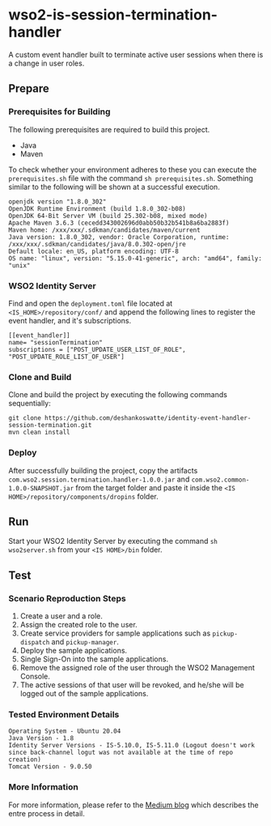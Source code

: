 # wso2-is-session-termination-handler

A custom event handler built to terminate active user sessions when there is a change in user roles.

## Prepare

### Prerequisites for Building

The following prerequisites are required to build this project.

- Java
- Maven

To check whether your environment adheres to these you can execute the `prerequisites.sh` file with the
command `sh prerequisites.sh`. Something similar to the following will be shown at a successful execution.

```
openjdk version "1.8.0_302"
OpenJDK Runtime Environment (build 1.8.0_302-b08)
OpenJDK 64-Bit Server VM (build 25.302-b08, mixed mode)
Apache Maven 3.6.3 (cecedd343002696d0abb50b32b541b8a6ba2883f)
Maven home: /xxx/xxx/.sdkman/candidates/maven/current
Java version: 1.8.0_302, vendor: Oracle Corporation, runtime: /xxx/xxx/.sdkman/candidates/java/8.0.302-open/jre
Default locale: en_US, platform encoding: UTF-8
OS name: "linux", version: "5.15.0-41-generic", arch: "amd64", family: "unix"
```

### WSO2 Identity Server

Find and open the `deployment.toml` file located at `<IS_HOME>/repository/conf/` and append the following lines to
register the event handler, and it's subscriptions.

```
[[event_handler]]
name= "sessionTermination"
subscriptions = ["POST_UPDATE_USER_LIST_OF_ROLE", "POST_UPDATE_ROLE_LIST_OF_USER"]
```

### Clone and Build

Clone and build the project by executing the following commands sequentially:

```
git clone https://github.com/deshankoswatte/identity-event-handler-session-termination.git
mvn clean install
```

### Deploy

After successfully building the project, copy the artifacts
`com.wso2.session.termination.handler-1.0.0.jar` and `com.wso2.common-1.0.0-SNAPSHOT.jar` from the target folder and
paste it inside the `<IS HOME>/repository/components/dropins` folder.

## Run

Start your WSO2 Identity Server by executing the command `sh wso2server.sh` from your `<IS HOME>/bin` folder.

## Test

### Scenario Reproduction Steps

1. Create a user and a role.
2. Assign the created role to the user.
3. Create service providers for sample applications such as `pickup-dispatch` and `pickup-manager`.
4. Deploy the sample applications.
5. Single Sign-On into the sample applications.
6. Remove the assigned role of the user through the WSO2 Management Console.
7. The active sessions of that user will be revoked, and he/she will be logged out of the sample applications.

### Tested Environment Details

```
Operating System - Ubuntu 20.04
Java Version - 1.8
Identity Server Versions - IS-5.10.0, IS-5.11.0 (Logout doesn't work since back-channel logut was not available at the time of repo creation)
Tomcat Version - 9.0.50
```

### More Information

For more information, please refer to
the [Medium blog](https://deshankoswatte.medium.com/terminate-active-user-sessions-on-user-role-change-events-through-the-wso2-identity-sever-2462cf46eff8)
which describes the entre process in detail.
